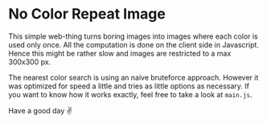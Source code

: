 # No Color Repeat Image

This simple web-thing turns boring images into images
where each color is used only once. All the computation
is done on the client side in Javascript. Hence this might
be rather slow and images are restricted to a max 300x300 px.

The nearest color search is using an naive bruteforce approach.
However it was optimized for speed a little and tries as little
options as necessary. If you want to know how it works exactly,
feel free to take a look at `main.js`.

Have a good day ✌️
